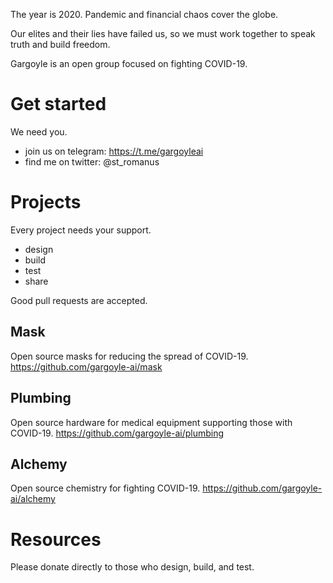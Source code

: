 The year is 2020. Pandemic and financial chaos cover the globe.

Our elites and their lies have failed us, so we must work together to speak truth and build freedom.

Gargoyle is an open group focused on fighting COVID-19.

# Get started
We need you.
* join us on telegram: https://t.me/gargoyleai
* find me on twitter: @st_romanus

# Projects
Every project needs your support.
* design
* build
* test
* share

Good pull requests are accepted.

## Mask
Open source masks for reducing the spread of COVID-19.
https://github.com/gargoyle-ai/mask

## Plumbing
Open source hardware for medical equipment supporting those with COVID-19.
https://github.com/gargoyle-ai/plumbing

## Alchemy
Open source chemistry for fighting COVID-19.
https://github.com/gargoyle-ai/alchemy

# Resources
Please donate directly to those who design, build, and test.

